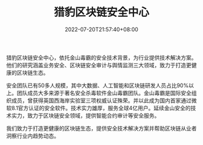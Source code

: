 ﻿---
weight: 
title: "猎豹区块链安全中心"
description: "猎豹区块链安全中心，依托金山毒霸的安全技术背景，为行业提供技术解决方案"
date: 2022-07-20T21:57:40+08:00
lastmod: 2022-07-20T16:45:40+08:00
draft: false
authors: ["seven"]
featuredImage: "liebaoqukuailiananquanzhongxin.jpg"
link: "https://safe.cmcm.com/"
tags: ["安全机构","猎豹区块链安全中心"]
categories: ["navigation"]
navigation: ["安全机构"]
lightgallery: true
toc: true
pinned: false
recommend: false
recommend1: false
---
猎豹区块链安全中心，依托金山毒霸的安全技术背景，为行业提供技术解决方案。他们的研究涵盖业务安全、区块链安全审计与舆情监测三大领域，致力于打造更健康的区块链生态。

安全团队已有50多人规模，其中大数据、人工智能和区块链研发人员占比90%以上。团队成员大多来源于著名安全杀毒软件金山毒霸团队。金山毒霸是国际安全组织成员，曾获得英国西海岸实验室三项权威认证殊荣。并以此成为国内首家通过微软8.1官方认证的安全软件。技术实力雄厚，服务全球4亿用户。延续金山安全的技术实力，致力于区块链安全领域，提供智能合约审计等安全服务。

我们致力于打造更健康的区块链生态，提供安全技术解决方案并帮助区块链从业者洞察行业内趋势动态。